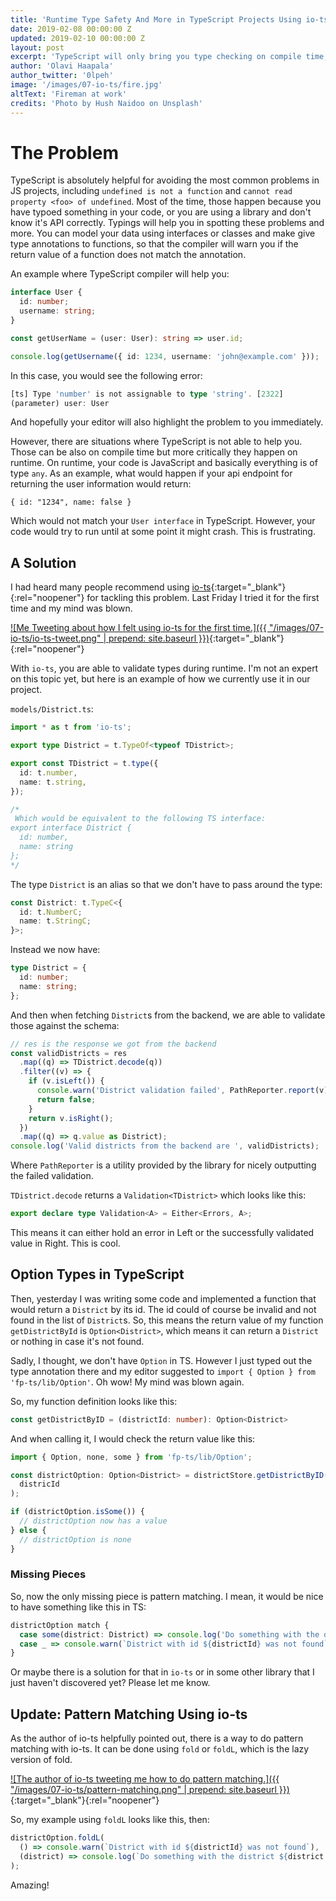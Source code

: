```yaml
---
title: 'Runtime Type Safety And More in TypeScript Projects Using io-ts'
date: 2019-02-08 00:00:00 Z
updated: 2019-02-10 00:00:00 Z
layout: post
excerpt: 'TypeScript will only bring you type checking on compile time, when compiling to JavaScript. On runtime, your code is JS and anything can happen. However, there is a solution to this problem.'
author: 'Olavi Haapala'
author_twitter: '0lpeh'
image: '/images/07-io-ts/fire.jpg'
altText: 'Fireman at work'
credits: 'Photo by Hush Naidoo on Unsplash'
---
```


# The Problem

TypeScript is absolutely helpful for avoiding the most common problems in JS projects, including `undefined is not a function` and `cannot read property <foo> of undefined`.
Most of the time, those happen because you have typoed something in your code, or you are using a library and don't know it's API correctly.
Typings will help you in spotting these problems and more.
You can model your data using interfaces or classes and make give type annotations to functions, so that the compiler will warn you if the return value of a function does not match the annotation.

An example where TypeScript compiler will help you:

```ts
interface User {
  id: number;
  username: string;
}

const getUserName = (user: User): string => user.id;

console.log(getUsername({ id: 1234, username: 'john@example.com' }));
```

In this case, you would see the following error:

```ts
[ts] Type 'number' is not assignable to type 'string'. [2322]
(parameter) user: User
```

And hopefully your editor will also highlight the problem to you immediately.

However, there are situations where TypeScript is not able to help you.
Those can be also on compile time but more critically they happen on runtime.
On runtime, your code is JavaScript and basically everything is of type `any`.
As an example, what would happen if your api endpoint for returning the user information would return:

```
{ id: "1234", name: false }
```

Which would not match your `User interface` in TypeScript.
However, your code would try to run until at some point it might crash.
This is frustrating.

## A Solution

I had heard many people recommend using [io-ts](https://github.com/gcanti/io-ts){:target="\_blank"}{:rel="noopener"} for tackling this problem.
Last Friday I tried it for the first time and my mind was blown.

[![Me Tweeting about how I felt using io-ts for the first time.]({{ "/images/07-io-ts/io-ts-tweet.png" | prepend: site.baseurl }})](https://twitter.com/0lpeh/status/1091343933551140864){:target="\_blank"}{:rel="noopener"}

With `io-ts`, you are able to validate types during runtime.
I'm not an expert on this topic yet, but here is an example of how we currently use it in our project.

`models/District.ts`:

```ts
import * as t from 'io-ts';

export type District = t.TypeOf<typeof TDistrict>;

export const TDistrict = t.type({
  id: t.number,
  name: t.string,
});

/*
 Which would be equivalent to the following TS interface:
export interface District {
  id: number,
  name: string
};
*/
```

The type `District` is an alias so that we don't have to pass around the type:

```ts
const District: t.TypeC<{
  id: t.NumberC;
  name: t.StringC;
}>;
```

Instead we now have:

```ts
type District = {
  id: number;
  name: string;
};
```

And then when fetching `District`s from the backend, we are able to validate those against the schema:

```ts
// res is the response we got from the backend
const validDistricts = res
  .map((q) => TDistrict.decode(q))
  .filter((v) => {
    if (v.isLeft()) {
      console.warn('District validation failed', PathReporter.report(v));
      return false;
    }
    return v.isRight();
  })
  .map((q) => q.value as District);
console.log('Valid districts from the backend are ', validDistricts);
```

Where `PathReporter` is a utility provided by the library for nicely outputting the failed validation.

`TDistrict.decode` returns a `Validation<TDistrict>` which looks like this:

```ts
export declare type Validation<A> = Either<Errors, A>;
```

This means it can either hold an error in Left or the successfully validated value in Right.
This is cool.

## Option Types in TypeScript

Then, yesterday I was writing some code and implemented a function that would return a `District` by its id.
The id could of course be invalid and not found in the list of `District`s.
So, this means the return value of my function `getDistrictById` is `Option<District>`, which means it can return a `District` or nothing in case it's not found.

Sadly, I thought, we don't have `Option` in TS.
However I just typed out the type annotation there and my editor suggested to `import { Option } from 'fp-ts/lib/Option'`.
Oh wow!
My mind was blown again.

So, my function definition looks like this:

```ts
const getDistrictByID = (districtId: number): Option<District>
```

And when calling it, I would check the return value like this:

```ts
import { Option, none, some } from 'fp-ts/lib/Option';

const districtOption: Option<District> = districtStore.getDistrictByID(
  districId
);

if (districtOption.isSome()) {
  // districtOption now has a value
} else {
  // districtOption is none
}
```

### Missing Pieces

So, now the only missing piece is pattern matching.
I mean, it would be nice to have something like this in TS:

```ts
districtOption match {
  case some(district: District) => console.log('Do something with the district')
  case _ => console.warn(`District with id ${districtId} was not found`)
}
```

Or maybe there is a solution for that in `io-ts` or in some other library that I just haven't discovered yet?
Please let me know.

## Update: Pattern Matching Using io-ts

As the author of io-ts helpfully pointed out, there is a way to do pattern matching with io-ts.
It can be done using `fold` or `foldL`, which is the lazy version of fold.

[![The author of io-ts tweeting me how to do pattern matching.]({{ "/images/07-io-ts/pattern-matching.png" | prepend: site.baseurl }})](https://twitter.com/GiulioCanti/status/1093874633269526528){:target="\_blank"}{:rel="noopener"}

So, my example using `foldL` looks like this, then:

```ts
districtOption.foldL(
  () => console.warn(`District with id ${districtId} was not found`),
  (district) => console.log(`Do something with the district ${district.name}`)
);
```

Amazing!
